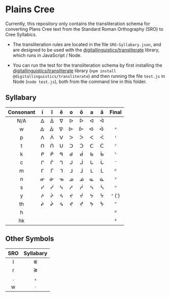 # Plains Cree

Currently, this repository only contains the transliteration schema for converting Plans Cree text from the Standard Roman Orthography (SRO) to Cree Syllabics.

* The transliteration rules are located in the file `SRO-Syllabary.json`, and are designed to be used with the [digitallinguistics/transliterate][transliterate] library, which runs in JavaScript / Node.

* You can run the test for the transliteration schema by first installing the [digitallinguistics/transliterate][transliterate] library (`npm install @digitallinguistics/transliterate`) and then running the file `test.js` in Node (`node test.js`), both from the command line in this folder.

## Syllabary

Consonant | i | î | ê | o | ô | a | â | Final
:--------:|:-:|:-:|:-:|:-:|:-:|:-:|:-:|:----:
    N/A   | ᐃ | ᐄ | ᐁ | ᐅ | ᐆ | ᐊ | ᐋ |
    w     | ᐏ | ᐑ | ᐍ | ᐓ | ᐕ | ᐘ | ᐚ |   ᐤ
    p     | ᐱ | ᐲ | ᐯ | ᐳ | ᐴ | ᐸ | ᐹ |   ᑊ
    t     | ᑎ | ᑏ | ᑌ | ᑐ | ᑑ | ᑕ | ᑖ |   ᐟ
    k     | ᑭ | ᑮ | ᑫ | ᑯ | ᑰ | ᑲ | ᑳ |   ᐠ
    c     | ᒋ | ᒌ | ᒉ | ᒍ | ᒎ | ᒐ | ᒑ |   ᐨ
    m     | ᒥ | ᒦ | ᒣ | ᒧ | ᒨ | ᒪ | ᒫ |   ᒼ
    n     | ᓂ | ᓃ | ᓀ | ᓄ | ᓅ | ᓇ | ᓈ |   ᐣ
    s     | ᓯ | ᓰ | ᓭ | ᓱ | ᓲ | ᓴ | ᓵ |   ᐢ
    y     | ᔨ | ᔩ | ᔦ | ᔪ | ᔫ | ᔭ | ᔮ | ᕀ (ᐝ)
   th     | ᖨ | ᖩ | ᖧ | ᖪ | ᖫ | ᖬ | ᖭ |   ᙾ
    h     |   |   |   |   |   |   |   |   ᐦ
   hk     |   |   |   |   |   |   |   |   ᕽ

## Other Symbols

SRO | Syllabary
:--:|:--------:
 l  |     ᓬ
 r  |     ᕒ
 .  |     ᙮
 w  |     ᐧ

[transliterate]: https://developer.digitallinguistics.io/transliterate/
